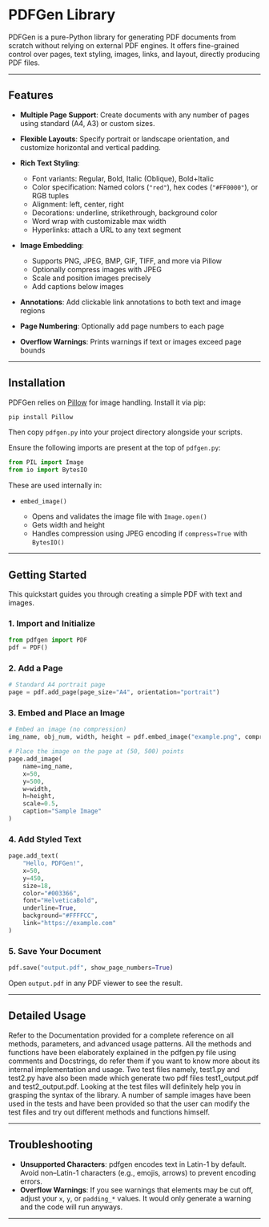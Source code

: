 # PDFGen Library

PDFGen is a pure-Python library for generating PDF documents from scratch without relying on external PDF engines. It offers fine-grained control over pages, text styling, images, links, and layout, directly producing PDF files.

---

## Features

* **Multiple Page Support**: Create documents with any number of pages using standard (A4, A3) or custom sizes.
* **Flexible Layouts**: Specify portrait or landscape orientation, and customize horizontal and vertical padding.
* **Rich Text Styling**:

  * Font variants: Regular, Bold, Italic (Oblique), Bold+Italic
  * Color specification: Named colors (`"red"`), hex codes (`"#FF0000"`), or RGB tuples
  * Alignment: left, center, right
  * Decorations: underline, strikethrough, background color
  * Word wrap with customizable max width
  * Hyperlinks: attach a URL to any text segment
* **Image Embedding**:

  * Supports PNG, JPEG, BMP, GIF, TIFF, and more via Pillow
  * Optionally compress images with JPEG 
  * Scale and position images precisely
  * Add captions below images
* **Annotations**: Add clickable link annotations to both text and image regions
* **Page Numbering**: Optionally add page numbers to each page
* **Overflow Warnings**: Prints warnings if text or images exceed page bounds

---

## Installation

PDFGen relies on [Pillow](https://pypi.org/project/Pillow/) for image handling. Install it via pip:

```bash
pip install Pillow
```

Then copy `pdfgen.py` into your project directory alongside your scripts.

Ensure the following imports are present at the top of `pdfgen.py`:

```python
from PIL import Image
from io import BytesIO
```

These are used internally in:

* `embed_image()`

  * Opens and validates the image file with `Image.open()`
  * Gets width and height
  * Handles compression using JPEG encoding if `compress=True` with `BytesIO()`


---

##


## Getting Started

This quickstart guides you through creating a simple PDF with text and images.

### 1. Import and Initialize

```python
from pdfgen import PDF
pdf = PDF()
```

### 2. Add a Page

```python
# Standard A4 portrait page
page = pdf.add_page(page_size="A4", orientation="portrait")
```

### 3. Embed and Place an Image

```python
# Embed an image (no compression)
img_name, obj_num, width, height = pdf.embed_image("example.png", compress=False)

# Place the image on the page at (50, 500) points
page.add_image(
    name=img_name,
    x=50,
    y=500,
    w=width,
    h=height,
    scale=0.5,
    caption="Sample Image"
)
```

### 4. Add Styled Text

```python
page.add_text(
    "Hello, PDFGen!",
    x=50,
    y=450,
    size=18,
    color="#003366",
    font="HelveticaBold",
    underline=True,
    background="#FFFFCC",
    link="https://example.com"
)
```

### 5. Save Your Document

```python
pdf.save("output.pdf", show_page_numbers=True)
```

Open `output.pdf` in any PDF viewer to see the result.

---

## Detailed Usage

Refer to the Documentation provided for a complete reference on all methods, parameters, and advanced usage patterns. All the methods and functions have been elaborately explained in the pdfgen.py file using comments and Docstrings, do refer them if you want to know more about its internal implementation and usage. Two test files namely, test1.py and test2.py have also been made which generate two pdf files test1_output.pdf and test2_output.pdf. Looking at the test files will definitely help you in grasping the syntax of the library. A number of sample images have been used in the tests and have been provided so that the user can modify the test files and try out different methods and functions himself.

---

## Troubleshooting

- **Unsupported Characters**: pdfgen encodes text in Latin-1 by default. Avoid non–Latin-1 characters (e.g., emojis, arrows) to prevent encoding errors.
- **Overflow Warnings**: If you see warnings that elements may be cut off, adjust your `x`, `y`, or `padding_*` values. It would only generate a warning and the code will run anyways.

---


